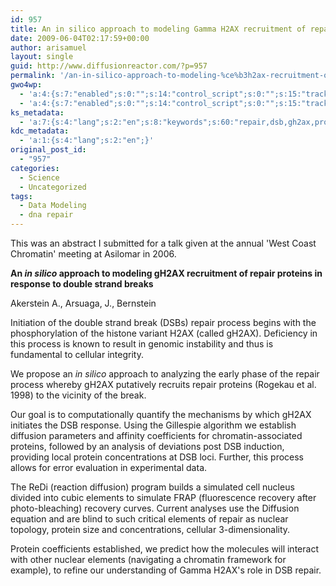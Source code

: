 ```yaml
---
id: 957
title: An in silico approach to modeling Gamma H2AX recruitment of repair proteins in response to double strand breaks
date: 2009-06-04T02:17:59+00:00
author: arisamuel
layout: single
guid: http://www.diffusionreactor.com/?p=957
permalink: '/an-in-silico-approach-to-modeling-%ce%b3h2ax-recruitment-of-repair-proteins-in-response-to-double-strand-breaks/'
gwo4wp:
  - 'a:4:{s:7:"enabled";s:0:"";s:14:"control_script";s:0:"";s:15:"tracking_script";s:0:"";s:17:"conversion_script";s:0:"";}'
  - 'a:4:{s:7:"enabled";s:0:"";s:14:"control_script";s:0:"";s:15:"tracking_script";s:0:"";s:17:"conversion_script";s:0:"";}'
ks_metadata:
  - 'a:7:{s:4:"lang";s:2:"en";s:8:"keywords";s:60:"repair,dsb,gh2ax,process,diffusion,elements,protein,proteins";s:19:"keywords_autoupdate";s:1:"1";s:11:"description";s:155:"repair proteins in response to double strand breaks Akerstein A., Arsuaga, J., Bernstein Initiation of the double strand break (DSBs) repair process begins";s:22:"description_autoupdate";s:1:"1";s:5:"title";s:58:"modeling repair protein movement in response to DNA damage";s:6:"robots";s:12:"index,follow";}'
kdc_metadata:
  - 'a:1:{s:4:"lang";s:2:"en";}'
original_post_id:
  - "957"
categories:
  - Science
  - Uncategorized
tags:
  - Data Modeling
  - dna repair
---
```

This was an abstract I submitted for a talk given at the annual 'West Coast Chromatin' meeting at Asilomar in 2006.

<strong>An <em>in silico</em> approach to modeling </strong><strong>g</strong><strong>H2AX recruitment of repair proteins in response to double strand breaks</strong>

Akerstein A., Arsuaga, J., Bernstein

Initiation of the double strand break (DSBs) repair process begins with the phosphorylation of the histone variant H2AX (called gH2AX). Deficiency in this process is known to result in genomic instability and thus is fundamental to cellular integrity.

We propose an <em>in silico </em>approach to analyzing the early phase of the repair process whereby gH2AX putatively recruits repair proteins (Rogekau et al. 1998) to the vicinity of the break.

Our goal is to computationally quantify the mechanisms by which gH2AX initiates the DSB response. Using the Gillespie algorithm we establish diffusion parameters and affinity coefficients for chromatin-associated proteins, followed by an analysis of deviations post DSB induction, providing local protein concentrations at DSB loci. Further, this process allows for error evaluation in experimental data.

The ReDi (reaction diffusion) program builds a simulated cell nucleus divided into cubic elements to simulate FRAP (fluorescence recovery after photo-bleaching) recovery curves. Current analyses use the Diffusion equation and are blind to such critical elements of repair as nuclear topology, protein size and concentrations, cellular 3-dimensionality.

Protein coefficients established, we predict how the molecules will interact with other nuclear elements (navigating a chromatin framework for example), to refine our understanding of Gamma H2AX's role in DSB repair.